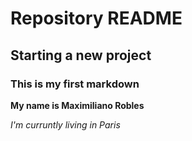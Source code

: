 # Repository README

## Starting a new project


### This is my first markdown

**My name is Maximiliano Robles**

*I'm curruntly living in Paris*

>